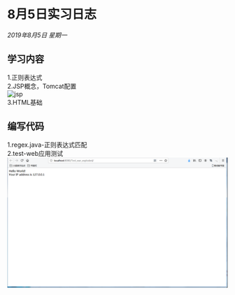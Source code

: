 # 8月5日实习日志  
*2019年8月5日 星期一*  
## 学习内容  
1.正则表达式  
2.JSP概念，Tomcat配置  
![jsp](https://www.runoob.com/wp-content/uploads/2014/01/jsp-processing.jpg)  
3.HTML基础  
## 编写代码　　
1.regex.java-正则表达式匹配  
2.test-web应用测试  
![test](test.png)  